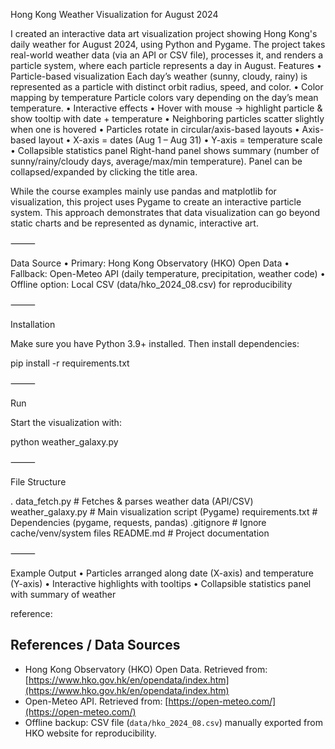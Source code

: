 Hong Kong Weather Visualization for August 2024

I created an interactive data art visualization project showing Hong Kong's daily weather for August 2024, using Python and Pygame.
The project takes real-world weather data (via an API or CSV file), processes it, and renders a particle system, where each particle represents a day in August.
Features
 • Particle-based visualization
Each day’s weather (sunny, cloudy, rainy) is represented as a particle with distinct orbit radius, speed, and color.
 • Color mapping by temperature
Particle colors vary depending on the day’s mean temperature.
 • Interactive effects
• Hover with mouse → highlight particle & show tooltip with date + temperature
• Neighboring particles scatter slightly when one is hovered
• Particles rotate in circular/axis-based layouts
 • Axis-based layout
• X-axis = dates (Aug 1 – Aug 31)
• Y-axis = temperature scale
 • Collapsible statistics panel
Right-hand panel shows summary (number of sunny/rainy/cloudy days, average/max/min temperature).
Panel can be collapsed/expanded by clicking the title area.

While the course examples mainly use pandas and matplotlib for visualization, this project uses Pygame to create an interactive particle system. This approach demonstrates that data visualization can go beyond static charts and be represented as dynamic, interactive art.

⸻

Data Source
 • Primary: Hong Kong Observatory (HKO) Open Data
 • Fallback: Open-Meteo API (daily temperature, precipitation, weather code)
 • Offline option: Local CSV (data/hko_2024_08.csv) for reproducibility

⸻

Installation

Make sure you have Python 3.9+ installed. Then install dependencies:

pip install -r requirements.txt

⸻

Run

Start the visualization with:

python weather_galaxy.py

⸻

File Structure

.
data_fetch.py         # Fetches & parses weather data (API/CSV)
weather_galaxy.py     # Main visualization script (Pygame)
requirements.txt      # Dependencies (pygame, requests, pandas)
.gitignore            # Ignore cache/venv/system files
README.md             # Project documentation

⸻

Example Output
 • Particles arranged along date (X-axis) and temperature (Y-axis)
 • Interactive highlights with tooltips
 • Collapsible statistics panel with summary of weather
 
 reference:
 ## References / Data Sources
- Hong Kong Observatory (HKO) Open Data. Retrieved from: [https://www.hko.gov.hk/en/opendata/index.htm](https://www.hko.gov.hk/en/opendata/index.htm)  
- Open-Meteo API. Retrieved from: [https://open-meteo.com/](https://open-meteo.com/)  
- Offline backup: CSV file (`data/hko_2024_08.csv`) manually exported from HKO website for reproducibility.